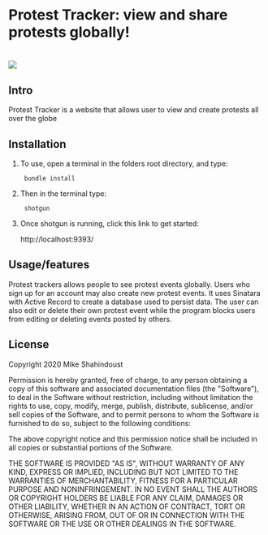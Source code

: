 # **Protest Tracker: view and share protests globally!**

# ![](https://i.imgur.com/Sg4nncX.jpg)

## Intro

Protest Tracker is a website that allows user to view and create protests all over the globe

## Installation

1. To use, open a terminal in the folders root directory, and type:

        bundle install

2. Then in the terminal type:

        shotgun

3. Once shotgun is running, click this link to get started:

    http://localhost:9393/

## Usage/features 

Protest trackers allows people to see protest events globally. Users who sign up for an account may also create new protest events. It uses Sinatara with Active Record to create a database used to persist data. The user can also edit or delete their own protest event while the program blocks users from editing or deleting events posted by others.

## License

Copyright 2020 Mike Shahindoust

Permission is hereby granted, free of charge, to any person obtaining a copy of this software and associated documentation files (the "Software"), to deal in the Software without restriction, including without limitation the rights to use, copy, modify, merge, publish, distribute, sublicense, and/or sell copies of the Software, and to permit persons to whom the Software is furnished to do so, subject to the following conditions:

The above copyright notice and this permission notice shall be included in all copies or substantial portions of the Software.

THE SOFTWARE IS PROVIDED "AS IS", WITHOUT WARRANTY OF ANY KIND, EXPRESS OR IMPLIED, INCLUDING BUT NOT LIMITED TO THE WARRANTIES OF MERCHANTABILITY, FITNESS FOR A PARTICULAR PURPOSE AND NONINFRINGEMENT. IN NO EVENT SHALL THE AUTHORS OR COPYRIGHT HOLDERS BE LIABLE FOR ANY CLAIM, DAMAGES OR OTHER LIABILITY, WHETHER IN AN ACTION OF CONTRACT, TORT OR OTHERWISE, ARISING FROM, OUT OF OR IN CONNECTION WITH THE SOFTWARE OR THE USE OR OTHER DEALINGS IN THE SOFTWARE.
